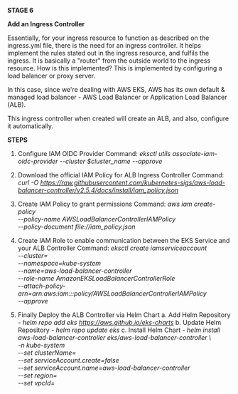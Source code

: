 **STAGE 6**

**Add an Ingress Controller**

Essentially, for your ingress resource to function as described on the ingress.yml file, there is the need for an ingress controller.
It helps implement the rules stated out in the ingress resource, and fulfils the ingress. It is basically a "router" from the outside world to the ingress resource.
How is this implemented? This is implemented by configuring a load balancer or proxy server.

In this case, since we're dealing with AWS EKS, AWS has its own default & managed load balancer - AWS Load Balancer or Application Load Balancer (ALB).

This ingress controller when created will create an ALB, and also, configure it automatically.

**STEPS**
1. Configure IAM OIDC Provider
   Command: _eksctl utils associate-iam-oidc-provider --cluster $cluster_name --approve_

2. Download the official IAM Policy for ALB Ingress Controller
   Command: _curl -O https://raw.githubusercontent.com/kubernetes-sigs/aws-load-balancer-controller/v2.5.4/docs/install/iam_policy.json_

3. Create IAM Policy to grant permissions
   Command: _aws iam create-policy \
    --policy-name AWSLoadBalancerControllerIAMPolicy \
    --policy-document file://iam_policy.json_

4. Create IAM Role to enable communication between the EKS Service and your ALB Controller
   Command: _eksctl create iamserviceaccount \
  --cluster=<your-cluster-name> \
  --namespace=kube-system \
  --name=aws-load-balancer-controller \
  --role-name AmazonEKSLoadBalancerControllerRole \
  --attach-policy-arn=arn:aws:iam::<your-aws-account-id>:policy/AWSLoadBalancerControllerIAMPolicy \
  --approve_

5. Finally Deploy the ALB Controller via Helm Chart
   a. Add Helm Repository - _helm repo add eks https://aws.github.io/eks-charts_
   b. Update Helm Repository - _helm repo update eks_
   c. Install Helm Chart - _helm install aws-load-balancer-controller eks/aws-load-balancer-controller \            
  -n kube-system \
  --set clusterName=<your-cluster-name> \
  --set serviceAccount.create=false \
  --set serviceAccount.name=aws-load-balancer-controller \
  --set region=<region> \
  --set vpcId=<your-vpc-id>_
